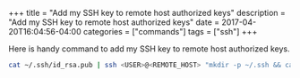 +++
title = "Add my SSH key to remote host authorized keys"
description = "Add my SSH key to remote host authorized keys"
date = 2017-04-20T16:04:56-04:00
categories = ["commands"]
tags = ["ssh"]
+++

Here is handy command to add my SSH key to remote host authorized keys.

```bash
cat ~/.ssh/id_rsa.pub | ssh <USER>@<REMOTE_HOST> "mkdir -p ~/.ssh && cat >> ~/.ssh/authorized_keys"
```

